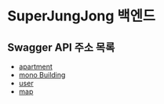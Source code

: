 # SuperJungJong 백엔드

## Swagger API 주소 목록

- [apartment](http://3.39.93.101:8081/swagger-ui/index.html)
- [mono Building](http://3.39.93.101:8082/swagger-ui/index.html)
- [user](http://3.39.93.101:8083/swagger-ui/index.html#/naver-social-login-api/signup)
- [map](http://3.39.93.101:8084/swagger-ui/index.html#/legal-dong-api/getGuList)
